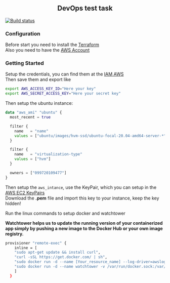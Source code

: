 <h2 align="center">DevOps test task</h2>

[![Build status](https://ci.appveyor.com/api/projects/status/n4uj9qfuywrkdrhb/branch/main?svg=true)](https://ci.appveyor.com/project/DiscofromKPI/DevOps_prac/branch/main)

### Configuration

Before start you need to install the [Terraform](https://www.terraform.io/downloads) <br/>
Also you need to have the [AWS Account](https://aws.amazon.com/) <br/>

### Getting Started

Setup the credentials, you can find them at the [IAM AWS](https://console.aws.amazon.com/iam) <br/>
Then save them and export like 

```bash
export AWS_ACCESS_KEY_ID="Here your key"
export AWS_SECRET_ACCESS_KEY="Here your secret key"
```

Then setup the ubuntu instance:
```tf
data "aws_ami" "ubuntu" {
  most_recent = true

  filter {
    name   = "name"
    values = ["ubuntu/images/hvm-ssd/ubuntu-focal-20.04-amd64-server-*"]
  }

  filter {
    name   = "virtualization-type"
    values = ["hvm"]
  }

  owners = ["099720109477"] 
}
```
Then setup the ```aws_intance```, use the KeyPair, which you can setup in the [AWS EC2 KeyPairs](https://us-east-2.console.aws.amazon.com/ec2/v2) <br/>
Download the **.pem** file and import this key to your instance, keep the key hidden!

Run the linux commands to setup docker and watchtower

**Watchtower helps us to update the running version of your containerized app simply by pushing a new image to the Docker Hub or your own image registry.**
```bash
provisioner "remote-exec" {
    inline = [
    "sudo apt-get update && install curl",
    "curl -sSL https://get.docker.com/ | sh",
    "sudo docker run -d --name [Your_resource_name] --log-driver=awslogs --log-opt awslogs-group=[Your_log_group_name] -p 80:80 straxseller/devops_prac",
    "sudo docker run -d --name watchtower -v /var/run/docker.sock:/var/run/docker.sock containrrr/watchtower --cleanup -i 10",
    ]
  }
```
